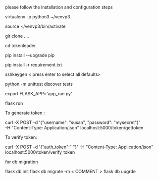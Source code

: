 please follow the installation and configuration steps

virtualenv -p python3 ~/venvp3

source ~/venvp3/bin/activate

git clone ....

cd tokenleader

pip install --upgrade pip

pip install -r requirement.txt

sshkeygen < press enter to select all defaults>

python -m unittest discover tests

export FLASK_APP='app_run.py'

flask run


To generate token :

curl -X POST -d '{"username": "susan", "password": "mysecret"}'  \
-H "Content-Type: Application/json"  localhost:5000/token/gettoken

To verify token:

curl -X POST -d '{"auth_token":"<paste the token here> "}'  -H "Content-Type: Application/json"  localhost:5000/token/verify_token


for db migration 

flask db init 
flask db migrate -m < COMMENT >
flask db upgrde 